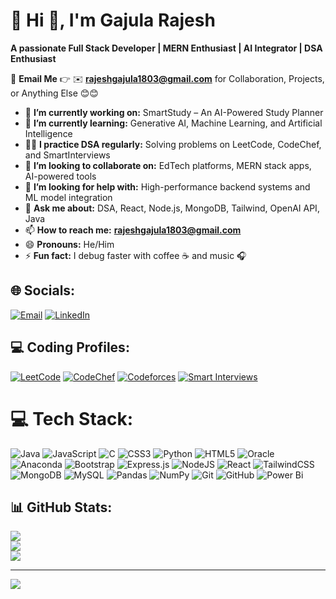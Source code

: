 # 💫 Hi 👋, I'm Gajula Rajesh  
**A passionate Full Stack Developer | MERN Enthusiast | AI Integrator | DSA Enthusiast**

📩 **Email Me** 👉 ✉️ **rajeshgajula1803@gmail.com** for Collaboration, Projects, or Anything Else 😊😊

- 🔭 **I’m currently working on:** SmartStudy – An AI-Powered Study Planner  
- 🌱 **I’m currently learning:** Generative AI, Machine Learning, and Artificial Intelligence  
- 👨‍💻 **I practice DSA regularly:** Solving problems on LeetCode, CodeChef, and SmartInterviews  
- 👯 **I’m looking to collaborate on:** EdTech platforms, MERN stack apps, AI-powered tools  
- 🤔 **I’m looking for help with:** High-performance backend systems and ML model integration  
- 💬 **Ask me about:** DSA, React, Node.js, MongoDB, Tailwind, OpenAI API, Java  
- 📫 **How to reach me:** **rajeshgajula1803@gmail.com**  
- 😄 **Pronouns:** He/Him  
- ⚡ **Fun fact:** I debug faster with coffee ☕ and music 🎧  

## 🌐 Socials:
[![Email](https://img.shields.io/badge/Email-D14836?logo=gmail&logoColor=white)](mailto:rajeshgajula1803@gmail.com)
[![LinkedIn](https://img.shields.io/badge/LinkedIn-0A66C2?logo=linkedin&logoColor=white)](http://www.linkedin.com/in/rajesh-gajula-a797a2321)

## 💻 Coding Profiles:
[![LeetCode](https://img.shields.io/badge/LeetCode-FFA116?logo=leetcode&logoColor=white)](https://leetcode.com/u/rajeshgajula/)
[![CodeChef](https://img.shields.io/badge/CodeChef-5B4638?logo=codechef&logoColor=white)](https://www.codechef.com/users/rajeshgajula)
[![Codeforces](https://img.shields.io/badge/Codeforces-1F8ACB?logo=codeforces&logoColor=white)](https://codeforces.com/profile/rajeshgajula)
[![Smart Interviews](https://img.shields.io/badge/SmartInterviews-0F0F0F?logo=google&logoColor=white)](https://smartinterviews.in/profile/rajeshgajula03)



# 💻 Tech Stack:
![Java](https://img.shields.io/badge/java-%23ED8B00.svg?style=for-the-badge&logo=openjdk&logoColor=white) ![JavaScript](https://img.shields.io/badge/javascript-%23323330.svg?style=for-the-badge&logo=javascript&logoColor=%23F7DF1E) ![C](https://img.shields.io/badge/c-%2300599C.svg?style=for-the-badge&logo=c&logoColor=white) ![CSS3](https://img.shields.io/badge/css3-%231572B6.svg?style=for-the-badge&logo=css3&logoColor=white) ![Python](https://img.shields.io/badge/python-3670A0?style=for-the-badge&logo=python&logoColor=ffdd54) ![HTML5](https://img.shields.io/badge/html5-%23E34F26.svg?style=for-the-badge&logo=html5&logoColor=white) ![Oracle](https://img.shields.io/badge/Oracle-F80000?style=for-the-badge&logo=oracle&logoColor=white) ![Anaconda](https://img.shields.io/badge/Anaconda-%2344A833.svg?style=for-the-badge&logo=anaconda&logoColor=white) ![Bootstrap](https://img.shields.io/badge/bootstrap-%238511FA.svg?style=for-the-badge&logo=bootstrap&logoColor=white) ![Express.js](https://img.shields.io/badge/express.js-%23404d59.svg?style=for-the-badge&logo=express&logoColor=%2361DAFB) ![NodeJS](https://img.shields.io/badge/node.js-6DA55F?style=for-the-badge&logo=node.js&logoColor=white) ![React](https://img.shields.io/badge/react-%2320232a.svg?style=for-the-badge&logo=react&logoColor=%2361DAFB) ![TailwindCSS](https://img.shields.io/badge/tailwindcss-%2338B2AC.svg?style=for-the-badge&logo=tailwind-css&logoColor=white) ![MongoDB](https://img.shields.io/badge/MongoDB-%234ea94b.svg?style=for-the-badge&logo=mongodb&logoColor=white) ![MySQL](https://img.shields.io/badge/mysql-4479A1.svg?style=for-the-badge&logo=mysql&logoColor=white) ![Pandas](https://img.shields.io/badge/pandas-%23150458.svg?style=for-the-badge&logo=pandas&logoColor=white) ![NumPy](https://img.shields.io/badge/numpy-%23013243.svg?style=for-the-badge&logo=numpy&logoColor=white) ![Git](https://img.shields.io/badge/git-%23F05033.svg?style=for-the-badge&logo=git&logoColor=white) ![GitHub](https://img.shields.io/badge/github-%23121011.svg?style=for-the-badge&logo=github&logoColor=white) ![Power Bi](https://img.shields.io/badge/power_bi-F2C811?style=for-the-badge&logo=powerbi&logoColor=black)

## 📊 GitHub Stats:
![](https://github-readme-stats.vercel.app/api?username=rajesh03333&theme=dark&hide_border=false&include_all_commits=true&count_private=true) </br>
![](https://nirzak-streak-stats.vercel.app/?user=rajesh03333&theme=dark&hide_border=false)<br/>
![](https://github-readme-stats.vercel.app/api/top-langs/?username=rajesh03333&theme=dark&hide_border=false&include_all_commits=true&count_private=false&layout=compact)

---
[![](https://visitcount.itsvg.in/api?id=rajesh03333&icon=0&color=0)](https://visitcount.itsvg.in)



<!-- Proudly created with GPRM ( https://gprm.itsvg.in ) -->

